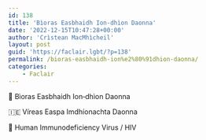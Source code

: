 ```yaml
---
id: 138
title: 'Bìoras Easbhaidh Ion‑dhìon Daonna'
date: '2022-12-15T10:47:28+00:00'
author: 'Crìstean MacMhìcheil'
layout: post
guid: 'https://faclair.lgbt/?p=138'
permalink: /bioras-easbhaidh-ion%e2%80%91dhion-daonna/
categories:
    - Faclair
---
```


&#x1f3f4;&#xe0067;&#xe0062;&#xe0073;&#xe0063;&#xe0074;&#xe007f; Bìoras Easbhaidh Ion‑dhìon Daonna

&#x1f1ee;&#x1f1ea; Víreas Easpa Imdhíonachta Daonna

&#x1f3f4;&#xe0067;&#xe0062;&#xe0065;&#xe006e;&#xe0067;&#xe007f; Human Immunodeficiency Virus / HIV